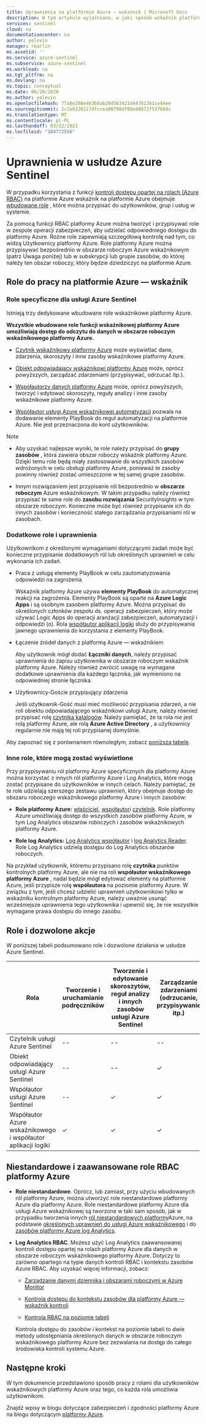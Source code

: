 ```yaml
---
title: Uprawnienia na platformie Azure — wskaźnik | Microsoft Docs
description: W tym artykule wyjaśniono, w jaki sposób wskaźnik platformy Azure używa kontroli dostępu opartej na rolach, aby przypisywać uprawnienia użytkownikom i identyfikować dozwolone akcje dla każdej roli.
services: sentinel
cloud: na
documentationcenter: na
author: yelevin
manager: rkarlin
ms.assetid: ''
ms.service: azure-sentinel
ms.subservice: azure-sentinel
ms.workload: na
ms.tgt_pltfrm: na
ms.devlang: na
ms.topic: conceptual
ms.date: 06/28/2020
ms.author: yelevin
ms.openlocfilehash: 77a8e208e463b8ab20d563421d447813b1ce84ee
ms.sourcegitcommit: 2c1b93301174fccea00798df08e08872f53f669c
ms.translationtype: MT
ms.contentlocale: pl-PL
ms.lasthandoff: 03/22/2021
ms.locfileid: "104772556"
---
```

# <a name="permissions-in-azure-sentinel"></a>Uprawnienia w usłudze Azure Sentinel

W przypadku korzystania z funkcji [kontroli dostępu opartej na rolach (Azure RBAC)](../role-based-access-control/role-assignments-portal.md) na platformie Azure wskaźnik na platformie Azure obejmuje [wbudowane role](../role-based-access-control/built-in-roles.md) , które można przypisać do użytkowników, grup i usług w systemie.

Za pomocą funkcji RBAC platformy Azure można tworzyć i przypisywać role w zespole operacji zabezpieczeń, aby udzielać odpowiedniego dostępu do platformy Azure. Różne role zapewniają szczegółową kontrolę nad tym, co widzą Użytkownicy platformy Azure. Role platformy Azure można przypisywać bezpośrednio w obszarze roboczym Azure wskaźnikowym (patrz Uwaga poniżej) lub w subskrypcji lub grupie zasobów, do której należy ten obszar roboczy, który będzie dziedziczyć na platformie Azure.

## <a name="roles-for-working-in-azure-sentinel"></a>Role do pracy na platformie Azure — wskaźnik

### <a name="azure-sentinel-specific-roles"></a>Role specyficzne dla usługi Azure Sentinel

Istnieją trzy dedykowane wbudowane role wskaźnikowe platformy Azure.

**Wszystkie wbudowane role funkcji wskaźnikowej platformy Azure umożliwiają dostęp do odczytu do danych w obszarze roboczym wskaźnikowego platformy Azure.**

- [Czytnik wskaźnikowy platformy Azure](../role-based-access-control/built-in-roles.md#azure-sentinel-reader) może wyświetlać dane, zdarzenia, skoroszyty i inne zasoby wskaźnikowe platformy Azure.

- [Obiekt odpowiadający wskaźnikowi platformy Azure](../role-based-access-control/built-in-roles.md#azure-sentinel-responder) może, oprócz powyższych, zarządzać zdarzeniami (przypisywać, odrzucać itp.).

- [Współautorzy danych platformy Azure](../role-based-access-control/built-in-roles.md#azure-sentinel-contributor) może, oprócz powyższych, tworzyć i edytować skoroszyty, reguły analizy i inne zasoby wskaźnikowe platformy Azure.

- [Współautor usługi Azure wskaźnikowej automatyzacji](../role-based-access-control/built-in-roles.md#azure-sentinel-contributor) pozwala na dodawanie elementy PlayBook do reguł automatyzacji na platformie Azure. Nie jest przeznaczona do kont użytkowników.

> [!NOTE]
>
> - Aby uzyskać najlepsze wyniki, te role należy przypisać do **grupy zasobów** , która zawiera obszar roboczy wskaźnik platformy Azure. Dzięki temu role będą miały zastosowanie do wszystkich zasobów wdrożonych w celu obsługi platformy Azure, ponieważ te zasoby powinny również zostać umieszczone w tej samej grupie zasobów.
>
> - Innym rozwiązaniem jest przypisanie ról bezpośrednio w **obszarze roboczym** Azure wskaźnikowym. W takim przypadku należy również przypisać te same role do **zasobu rozwiązania** SecurityInsights w tym obszarze roboczym. Konieczne może być również przypisanie ich do innych zasobów i konieczność stałego zarządzania przypisaniami ról w zasobach.

### <a name="additional-roles-and-permissions"></a>Dodatkowe role i uprawnienia

Użytkownikom z określonymi wymaganiami dotyczącymi zadań może być konieczne przypisanie dodatkowych ról lub określonych uprawnień w celu wykonania ich zadań.

- Praca z usługą elementy PlayBook w celu zautomatyzowania odpowiedzi na zagrożenia

    Wskaźnik platformy Azure używa **elementy PlayBook** do automatycznej reakcji na zagrożenia. Elementy PlayBook są oparte na **Azure Logic Apps** i są osobnym zasobem platformy Azure. Można przypisać do określonych członków zespołu ds. operacji zabezpieczeń, który może używać Logic Apps do operacji aranżacji zabezpieczeń, automatyzacji i odpowiedzi (o). Rola [współautor aplikacji logiki](../role-based-access-control/built-in-roles.md#logic-app-contributor) służy do przypisywania jawnego uprawnienia do korzystania z elementy PlayBook.

- Łączenie źródeł danych z platformą Azure — wskaźnikiem

    Aby użytkownik mógł dodać **Łączniki danych**, należy przypisać uprawnienia do zapisu użytkownika w obszarze roboczym wskaźnik platformy Azure. Należy również zwrócić uwagę na wymagane dodatkowe uprawnienia dla każdego łącznika, jak wymieniono na odpowiedniej stronie łącznika.

- Użytkownicy-Goście przypisujący zdarzenia

    Jeśli użytkownik-Gość musi mieć możliwość przypisania zdarzeń, a nie roli obiektu odpowiadającego wskaźnikowi usługi Azure, należy również przypisać rolę [czytnika katalogów](../active-directory/roles/permissions-reference.md#directory-readers). Należy pamiętać, że ta rola *nie* jest rolą platformy Azure, ale rolą **Azure Active Directory** , a użytkownicy regularnie nie mają tej roli przypisanej domyślnie. 

Aby zapoznać się z porównaniem równoległym, zobacz [poniższą tabelę](#roles-and-allowed-actions).

### <a name="other-roles-you-might-see-assigned"></a>Inne role, które mogą zostać wyświetlone

Przy przypisywaniu ról platformy Azure specyficznych dla platformy Azure można korzystać z innych ról platformy Azure i Log Analytics, które mogą zostać przypisane do użytkowników w innych celach. Należy pamiętać, że te role udzielają szerszego zestawu uprawnień, który obejmuje dostęp do obszaru roboczego wskaźnikowego platformy Azure i innych zasobów:

- **Role platformy Azure:** [właściciel](../role-based-access-control/built-in-roles.md#owner), [współautor](../role-based-access-control/built-in-roles.md#contributor)i [czytelnik](../role-based-access-control/built-in-roles.md#reader). Role platformy Azure umożliwiają dostęp do wszystkich zasobów platformy Azure, w tym Log Analytics obszarów roboczych i zasobów wskaźnikowych platformy Azure.

- **Role log Analytics:** [Log Analytics współautor](../role-based-access-control/built-in-roles.md#log-analytics-contributor) i [log Analytics Reader](../role-based-access-control/built-in-roles.md#log-analytics-reader). Role Log Analytics udzielą dostępu do Log Analytics obszarów roboczych. 

Na przykład użytkownik, któremu przypisano rolę **czytnika** punktów kontrolnych platformy Azure, ale nie ma roli **współautor wskaźnikowego platformy Azure** , nadal będzie mógł edytować elementy na platformie Azure, jeśli przypisze rolę **współautora** na poziomie platformy Azure. W związku z tym, jeśli chcesz udzielić uprawnień użytkownikowi tylko w wskaźniku kontrolnym platformy Azure, należy uważnie usunąć wcześniejsze uprawnienia tego użytkownika i upewnić się, że nie wszystkie wymagane prawa dostępu do innego zasobu.

## <a name="roles-and-allowed-actions"></a>Role i dozwolone akcje

W poniższej tabeli podsumowano role i dozwolone działania w usłudze Azure Sentinel. 

| Rola | Tworzenie i uruchamianie podręczników| Tworzenie i edytowanie skoroszytów, reguł analizy i innych zasobów usługi Azure Sentinel | Zarządzanie zdarzeniami (odrzucanie, przypisywanie itp.) | Wyświetl dane, zdarzenia, skoroszyty i inne zasoby dotyczące platformy Azure |
|---|---|---|---|---|
| Czytelnik usługi Azure Sentinel | -- | -- | -- | &#10003; |
| Obiekt odpowiadający usługi Azure Sentinel | -- | -- | &#10003; | &#10003; |
| Współautor usługi Azure Sentinel | -- | &#10003; | &#10003; | &#10003; |
| Współautor Azure wskaźnikowego i współautor aplikacji logiki | &#10003; | &#10003; | &#10003; | &#10003; |

## <a name="custom-roles-and-advanced-azure-rbac"></a>Niestandardowe i zaawansowane role RBAC platformy Azure

- **Role niestandardowe**. Oprócz, lub zamiast, przy użyciu wbudowanych ról platformy Azure, można utworzyć role niestandardowe platformy Azure dla platformy Azure. Role niestandardowe platformy Azure dla usługi Azure wskaźnikowej są tworzone w taki sam sposób, jak w przypadku tworzenia innych [ról niestandardowych platformy](../role-based-access-control/custom-roles-rest.md#create-a-custom-role)Azure, na podstawie [określonych uprawnień do usługi Azure wskaźnikowego](../role-based-access-control/resource-provider-operations.md#microsoftsecurityinsights) i do [zasobów platformy Azure log Analytics](../role-based-access-control/resource-provider-operations.md#microsoftoperationalinsights).

- **Log Analytics RBAC**. Możesz użyć Log Analytics zaawansowanej kontroli dostępu opartej na rolach platformy Azure dla danych w obszarze roboczym wskaźnikowego platformy Azure. Dotyczy to zarówno opartego na typie danych kontroli RBAC i kontekstu zasobów Azure RBAC. Aby uzyskać więcej informacji, zobacz:

    - [Zarządzanie danymi dziennika i obszarami roboczymi w Azure Monitor](../azure-monitor/logs/manage-access.md#manage-access-using-workspace-permissions)

    - [Kontrola dostępu do kontekstu zasobów dla platformy Azure — wskaźnik kontroli](resource-context-rbac.md)
    - [Kontrola RBAC na poziomie tabeli](https://techcommunity.microsoft.com/t5/azure-sentinel/table-level-rbac-in-azure-sentinel/ba-p/965043)

    Kontrola dostępu do zasobów i kontekst na poziomie tabeli to dwie metody udostępniania określonych danych w obszarze roboczym wskaźnikowego platformy Azure bez zezwalania na dostęp do całego środowiska kontroli systemu Azure.

## <a name="next-steps"></a>Następne kroki

W tym dokumencie przedstawiono sposób pracy z rolami dla użytkowników wskaźnikowych platformy Azure oraz tego, co każda rola umożliwia użytkownikom.

Znajdź wpisy w blogu dotyczące zabezpieczeń i zgodności platformy Azure na blogu dotyczącym [platformy Azure](https://aka.ms/azuresentinelblog).
